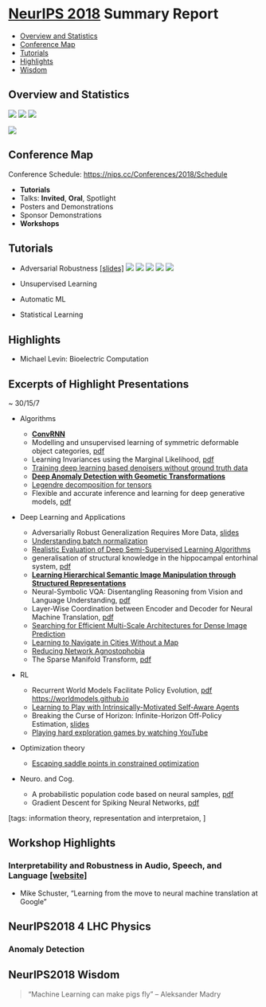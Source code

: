 # [NeurIPS 2018](https://nips.cc) Summary Report

* [Overview and Statistics](#overview-and-statistics)
* [Conference Map](#conference-map)
* [Tutorials](#tutorials)
* [Highlights](#highlights)
* [Wisdom](#neurIPS2018-wisdom)

## Overview and Statistics

![](figs/NIPS2018/statistics_01.png)
![](figs/NIPS2018/statistics_02.png)
![](figs/NIPS2018/statistics_03.png)

![](figs/NIPS2018/wordcloud_0.png)

## Conference Map

Conference Schedule: https://nips.cc/Conferences/2018/Schedule

- **Tutorials**
- Talks: **Invited**, **Oral**, Spotlight
- Posters and Demonstrations
- Sponsor Demonstrations
- **Workshops**

## Tutorials
- Adversarial Robustness [[slides]](https://media.neurips.cc/Conferences/NIPS2018/Slides/adversarial_ml_slides_parts_1_4.pdf)
![](figs/NIPS2018/tuto_robust_0.png)
![](figs/NIPS2018/tuto_robust_1.png)
![](figs/NIPS2018/tuto_robust_2.png)
![](figs/NIPS2018/tuto_robust_3.png)
![](figs/NIPS2018/tuto_robust_4.png)


- Unsupervised Learning

- Automatic ML


- Statistical Learning




## Highlights
- Michael Levin: Bioelectric Computation


## Excerpts of Highlight Presentations
~ 30/15/7

* Algorithms
   * [**ConvRNN**](https://neuroailab.github.io/convrnns/files/convrnns-nips-2018-poster.pdf)
   * Modelling and unsupervised learning of symmetric deformable object categories, [pdf](http://papers.nips.cc/paper/8040-modelling-and-unsupervised-learning-of-symmetric-deformable-object-categories.pdf)
   * Learning Invariances using the Marginal Likelihood, [pdf](http://papers.nips.cc/paper/8199-learning-invariances-using-the-marginal-likelihood.pdf)
   * [Training deep learning based denoisers without ground truth data](https://drive.google.com/file/d/1yew0KcVrW4A8QPYgsMe3elCAAszhBXWs/view)
   * [**Deep Anomaly Detection with Geometic Transformations**](https://drive.google.com/file/d/1ZpoC35XzoAWtxg1jQbGBbhyTkuqvcyqh/view)
   * [Legendre decomposition for tensors](https://mahito.info/files/Sugiyama_NeurIPS2018_poster.pdf)
   * Flexible and accurate inference and learning for deep generative models, [pdf](http://papers.nips.cc/paper/7671-flexible-and-accurate-inference-and-learning-for-deep-generative-models.pdf)

* Deep Learning and Applications
   * Adversarially Robust Generalization Requires More Data, [slides](https://nips.cc/media/Slides/nips/2018/517cd(04-15-30)-04-16-15-12614-Adversarially_R.pdf)
   * [Understanding batch normalization](https://drive.google.com/file/d/1hpt18ohp9BYBPOU3Qi5tky27bDIaAbJ-/view)
   * [Realistic Evaluation of Deep Semi-Supervised Learning Algorithms](https://colinraffel.com/posters/nips2018realistic.pdf)
   * generalisation of structural knowledge in the hippocampal entorhinal system, [pdf](http://papers.nips.cc/paper/8068-generalisation-of-structural-knowledge-in-the-hippocampal-entorhinal-system.pdf)
   * [**Learning Hierarchical Semantic Image Manipulation through Structured Representations**](https://arxiv.org/pdf/1808.07535.pdf)
   * Neural-Symbolic VQA: Disentangling Reasoning from Vision and Language Understanding, [pdf](http://papers.nips.cc/paper/7381-neural-symbolic-vqa-disentangling-reasoning-from-vision-and-language-understanding.pdf)
   * Layer-Wise Coordination between Encoder and Decoder for Neural Machine Translation, [pdf](http://papers.nips.cc/paper/8019-layer-wise-coordination-between-encoder-and-decoder-for-neural-machine-translation.pdf)
   * [Searching for Efficient Multi-Scale Architectures for Dense Image Prediction](http://liangchiehchen.com/doc/DPC_NIPS2018_Poster.pdf)
   * [Learning to Navigate in Cities Without a Map](https://drive.google.com/file/d/10iifFITIUGYm2TP84sH3C_558-7qx8lI/view)
   * [Reducing Network Agnostophobia](http://vast.uccs.edu/~adhamija/Papers/Reducing_Network_Agnostophobia/poster.pdf)
   * The Sparse Manifold Transform, [pdf](http://papers.nips.cc/paper/8251-the-sparse-manifold-transform.pdf)

* RL
   * Recurrent World Models Facilitate Policy Evolution, [pdf](http://papers.nips.cc/paper/7512-recurrent-world-models-facilitate-policy-evolution.pdf) https://worldmodels.github.io
   * [Learning to Play with Intrinsically-Motivated Self-Aware Agents](https://neuroailab.github.io/curiosity/files/learning-to-play-nips-2018-poster.pdf)
   * Breaking the Curse of Horizon: Infinite-Horizon Off-Policy Estimation, [slides](https://nips.cc/media/Slides/nips/2018/220cd(05-15-30)-05-15-30-12655-Breaking_the_Cu.pdf)
   * [Playing hard exploration games by watching YouTube](https://drive.google.com/file/d/17rSlj_GdqfSUi1AqORWc7Sp0QKmo3Jd-/view)


* Optimization theory
   * [Escaping saddle points in constrained optimization](https://aryanm.mit.edu/wp-content/uploads/sites/20/2018/11/1830_NIPS_2018.pdf)

* Neuro. and Cog.
   * A probabilistic population code based on neural samples, [pdf](http://papers.nips.cc/paper/7938-a-probabilistic-population-code-based-on-neural-samples.pdf)
   * Gradient Descent for Spiking Neural Networks, [pdf](http://papers.nips.cc/paper/7417-gradient-descent-for-spiking-neural-networks.pdf)


\[tags: information theory, representation and interpretaion, \]

## Workshop Highlights

### Interpretability and Robustness in Audio, Speech, and Language [[website]](https://irasl.gitlab.io/)
* Mike Schuster, “Learning from the move to neural machine translation at Google”

## NeurIPS2018 4 LHC Physics

### Anomaly Detection


## NeurIPS2018 Wisdom

> “Machine Learning can make pigs fly” – Aleksander Madry

